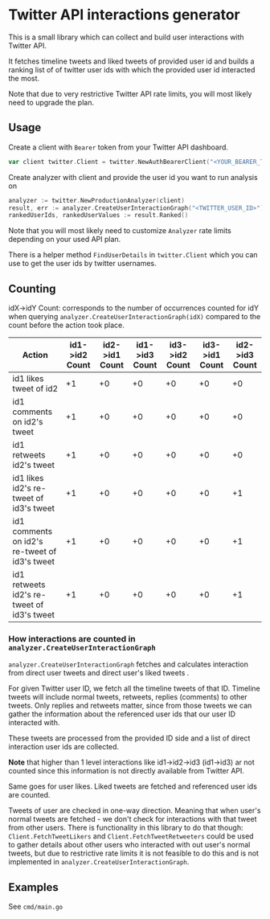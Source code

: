 # Twitter API interactions generator

This is a small library which can collect and build user interactions with
Twitter API.

It fetches timeline tweets and liked tweets of provided user id  and builds a
ranking list of of twitter user ids with which the provided user id interacted
the most.

Note that due to very restrictive Twitter API rate limits, you will most likely
need to upgrade the plan.

## Usage 

Create a client with `Bearer` token from your Twitter API dashboard.

```go
var client twitter.Client = twitter.NewAuthBearerClient("<YOUR_BEARER_TOKEN>")
```

Create analyzer with client and provide the user id you want to run analysis on

```go
analyzer := twitter.NewProductionAnalyzer(client)
result, err := analyzer.CreateUserInteractionGraph("<TWITTER_USER_ID>")
rankedUserIds, rankedUserValues := result.Ranked()
```

Note that you will most likely need to customize `Analyzer` rate limits depending
on your used API plan.

There is a helper method `FindUserDetails` in `twitter.Client` which you can use
to get the user ids by twitter usernames.

## Counting

idX->idY Count: corresponds to the number of occurrences counted for idY when querying `analyzer.CreateUserInteractionGraph(idX)` compared to the count
before the action took place.

| **Action**                                    | **id1->id2 Count** | **id2->id1 Count** | **id1->id3 Count** | **id3->id2 Count** | **id3->id1 Count** | **id2->id3 Count** |
|-----------------------------------------------|--------------------|--------------------|--------------------|--------------------|--------------------|--------------------|
|                        id1 likes tweet of id2 |         +1         |         +0         |         +0         |         +0         |         +0         |         +0         |
| id1 comments on id2's tweet                   |         +1         |         +0         |         +0         |         +0         |         +0         |         +0         |
| id1 retweets id2's tweet                      |         +1         |         +0         |         +0         |         +0         |         +0         |         +0         |
|      id1 likes id2's re-tweet of id3's tweet  |         +1         |         +0         |         +0         |         +0         |         +0         |         +1         |
| id1 comments on id2's re-tweet of id3's tweet |         +1         |         +0         |         +0         |         +0         |         +0         |         +1         |
| id1 retweets id2's re-tweet of id3's tweet    |         +1         |         +0         |         +0         |         +0         |         +0         |         +1         |


### How interactions are counted in `analyzer.CreateUserInteractionGraph`

`analyzer.CreateUserInteractionGraph` fetches and calculates interaction from
direct user tweets and direct user's liked tweets .

For given Twitter user ID, we fetch all the timeline tweets of that ID. Timeline
tweets will include normal tweets, retweets, replies (comments) to other tweets.
Only replies and retweets matter, since from those tweets we can gather the
information about the referenced user ids that our user ID interacted with.

These tweets are processed from the provided ID side and a list of direct
interaction user ids are collected.

**Note** that higher than 1 level interactions like id1->id2->id3 (id1->id3) ar
not counted since this information is not directly available from Twitter API.

Same goes for user likes. Liked tweets are fetched and referenced user ids are
counted.

Tweets of user are checked in one-way direction. Meaning that when user's normal
tweets are fetched - we don't check for interactions with that tweet from other
users. There is functionality in this library to do that though:
`Client.FetchTweetLikers` and `Client.FetchTweetRetweeters` could be used to
gather details about other users who interacted with out user's normal tweets,
but due to restrictive rate limits it is not feasible to do this and is not
implemented in `analyzer.CreateUserInteractionGraph`.

## Examples

See `cmd/main.go`
